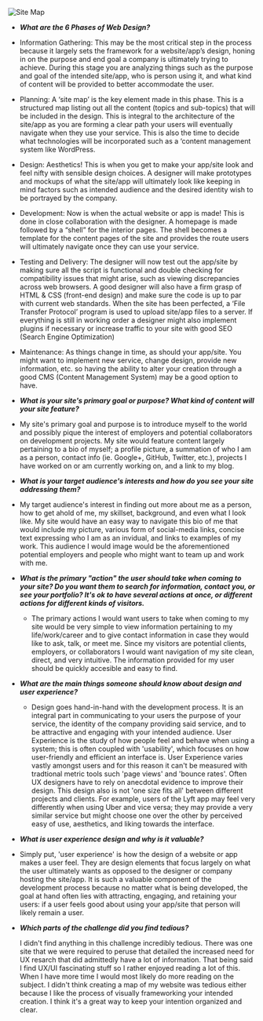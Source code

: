 ![Site Map](/phase-0/week-2/imgs/site-map.png)

- **_What are the 6 Phases of Web Design?_**

-  Information Gathering: This may be the most critical step in the process because it largely sets the framework for a website/app’s design, honing in on the purpose and end goal a company is ultimately trying to achieve.  During this stage you are analyzing things such as the purpose and goal of the intended site/app, who is person using it, and what kind of content will be provided to better accommodate the user.
-  Planning:  A ‘site map’ is the key element made in this phase. This is a structured map listing out all the content (topics and sub-topics) that will be included in the design. This is integral to the architecture of the site/app as you are forming a clear path your users will eventually navigate when they use your service.  This is also the time to decide what technologies will be incorporated such as a ‘content management system like WordPress.  
-  Design:  Aesthetics! This is when you get to make your app/site look and feel nifty with sensible design choices.  A designer will make prototypes and mockups of what the site/app will ultimately look like keeping in mind factors such as intended audience and the desired identity wish to be portrayed by the company.
-  Development: Now is when the actual website or app is made!  This is done in close collaboration with the designer.  A homepage is made followed by a “shell” for the interior pages. The shell becomes a template for the content pages of the site and provides the route users will ultimately navigate once they can use your service. 
-  Testing and Delivery: The designer will now test out the app/site by making sure all the script is functional and double checking for compatibility issues that might arise, such as viewing discrepancies across web browsers. A good designer will also have a firm grasp of HTML & CSS (front-end design) and make sure the code is up to par with current web standards.  When the site has been perfected, a ‘File Transfer Protocol’ program is used to upload site/app files to a server. If everything is still in working order a designer might also implement plugins if necessary or increase traffic to your site with good SEO (Search Engine Optimization)
-  Maintenance: As things change in time, as should your app/site.  You might want to implement new service, change design, provide new information, etc. so having the ability to alter your creation through a good CMS (Content Management System) may be a good option to have.

- **_What is your site's primary goal or purpose? What kind of content will your site feature?_**

-  My site's primary goal and purpose is to introduce myself to the world and possibly pique the interest of employers and potential collaborators on development projects.   My site would feature content largely pertaining to a bio of myself; a profile picture, a summation of who I am as a person, contact info (ie. Google+, GitHub, Twitter, etc.), projects I have worked on or am currently working on, and a link to my blog. 

- **_What is your target audience's interests and how do you see your site addressing them?_**

-  My target audience's interest in finding out more about me as a person, how to get ahold of me, my skillset, background, and even what I look like.  My site would have an easy way to navigate this bio of me that would include my picture, various form of social-media links, concise text expressing who I am as an invidual, and links to examples of my work.  This audience I would image would be the aforementioned potential employers and people who might want to team up and work with me. 

- **_What is the primary "action" the user should take when coming to your site? Do you want them to search for information, contact you, or see your portfolio? It's ok to have several actions at once, or different actions for different kinds of visitors._**

  -  The primary actions I would want users to take when coming to my site would be very simple to view information pertaining to my life/work/career and to give contact information in case they would like to ask, talk, or meet me. Since my visitors are potential clients, employers, or collaborators I would want navigation of my site clean, direct, and very intuitive.  The information provided for my user should be quickly accesible and easy to find.

- **_What are the main things someone should know about design and user experience?_**

  -  Design goes hand-in-hand with the development process. It is an integral part in communicating to your users the purpose of your service, the identity of the company providing said service, and to be attractive and engaging with your intended audience. User Experience is the study of how people feel and behave when using a system; this is often coupled with 'usability', which focuses on how user-friendly and efficient an interface is. User Experience varies vastly amongst users and for this reason it can't be measured with tradtional metric tools such 'page views' and 'bounce rates'. Often UX designers have to rely on anecdotal evidence to improve their design. This design also is not 'one size fits all' between different projects and clients. For example, users of the Lyft app may feel very differently when using Uber and vice versa; they may provide a very similar service but might choose one over the other by perceived easy of use, aesthetics, and liking towards the interface. 

- **_What is user experience design and why is it valuable?_**

-  Simply put, 'user experience' is how the design of a website or app makes a user feel. They are design elements that focus largely on what the user ultimately wants as opposed to the designer or company hosting the site/app. It is such a valuable component of the development process because no matter what is being developed, the goal at hand often lies with attracting, engaging, and retaining your users: if a user feels good about using your app/site that person will likely remain a user. 

- **_Which parts of the challenge did you find tedious?_**

  I didn't find anything in this challenge incredibly tedious. There was one site that we were required to peruse that detailed the increased need for UX resarch that did admittedly have a lot of information. That being said I find UX/UI fascinating stuff so I rather enjoyed reading a lot of this. When I have more time I would most likely do more reading on the subject. I didn't think creating a map of my website was tedious either because I like the process of visually frameworking your intended creation.  I think it's a great way to keep your intention organized and clear. 


